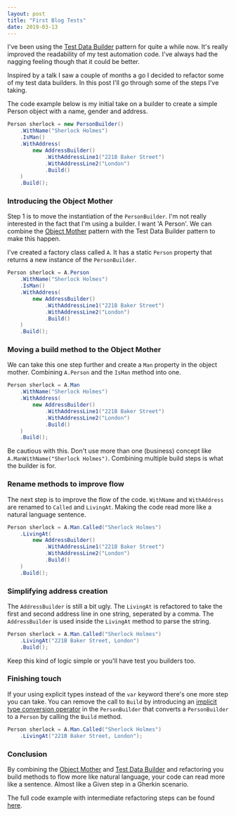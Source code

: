```yaml
---
layout: post
title: "First Blog Tests"
date: 2019-03-13
---
```


I've been using the [Test Data Builder](http://www.natpryce.com/articles/000714.html) pattern for quite a while now. It's really improved the readability of my test automation code. I've always had the nagging feeling though that it could be better.

Inspired by a talk I saw a couple of months a go I decided to refactor some of my test data builders. In this post I'll go through some of the steps I've taking.

The code example below is my initial take on a builder to create a simple Person object with a name, gender and address.

```csharp
Person sherlock = new PersonBuilder()
    .WithName("Sherlock Holmes")
    .IsMan()
    .WithAddress(
        new AddressBuilder()
            .WithAddressLine1("221B Baker Street")
            .WithAddressLine2("London")
            .Build()
    )
    .Build();
```

### Introducing the Object Mother

Step 1 is to move the instantiation of the `PersonBuilder`. I'm not really interested in the fact that I'm using a builder. I want 'A Person'. We can combine the [Object Mother](https://martinfowler.com/bliki/ObjectMother.html) pattern with the Test Data Builder pattern to make this happen.

I've created a factory class called `A`. It has a static `Person` property that returns a new instance of the `PersonBuilder`.  

```csharp
Person sherlock = A.Person
    .WithName("Sherlock Holmes")
    .IsMan()
    .WithAddress(
        new AddressBuilder()
            .WithAddressLine1("221B Baker Street")
            .WithAddressLine2("London")
            .Build()
    )
    .Build();
```

### Moving a build method to the Object Mother

We can take this one step further and create a `Man` property in the object mother. Combining `A.Person` and the `IsMan` method into one.

```csharp
Person sherlock = A.Man
    .WithName("Sherlock Holmes")
    .WithAddress(
        new AddressBuilder()
            .WithAddressLine1("221B Baker Street")
            .WithAddressLine2("London")
            .Build()
    )
    .Build();
```

Be cautious with this. Don't use more than one (business) concept like `A.ManWithName("Sherlock Holmes")`. Combining multiple build steps is what the builder is for.

### Rename methods to improve flow

The next step is to improve the flow of the code. `WithName` and `WithAddress` are renamed to `Called` and `LivingAt`. Making the code read more like a natural language sentence.

```csharp
Person sherlock = A.Man.Called("Sherlock Holmes")
    .LivingAt(
        new AddressBuilder()
            .WithAddressLine1("221B Baker Street")
            .WithAddressLine2("London")
            .Build()
    )
    .Build();
```

### Simplifying address creation

The `AddressBuilder` is still a bit ugly. The `LivingAt` is refactored to take the first and second address line in one string, seperated by a comma. The `AddressBuilder` is used inside the `LivingAt` method to parse the string.  

```csharp
Person sherlock = A.Man.Called("Sherlock Holmes")
    .LivingAt("221B Baker Street, London")
    .Build();
```

Keep this kind of logic simple or you'll have test you builders too.

### Finishing touch

If your using explicit types instead of the `var` keyword there's one more step you can take. You can remove the call to `Build` by introducing an [implicit type conversion operator](https://docs.microsoft.com/en-us/dotnet/csharp/language-reference/keywords/implicit) in the `PersonBuilder` that converts a `PersonBuilder` to a `Person` by calling the `Build` method.

```csharp
Person sherlock = A.Man.Called("Sherlock Holmes")
    .LivingAt("221B Baker Street, London");
```

### Conclusion

By combining the [Object Mother](https://martinfowler.com/bliki/ObjectMother.html) and [Test Data Builder](http://www.natpryce.com/articles/000714.html) and refactoring you build methods to flow more like natural language, your code can read more like a sentence. Almost like a Given step in a Gherkin scenario.

The full code example with intermediate refactoring steps can be found [here](https://github.com/ronaldbosma/ronaldbosma.github.io/examples/CleaningUpYourTestDataBuilders).